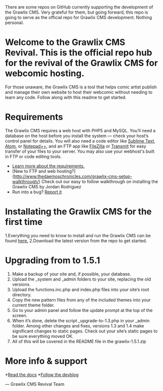 <p>There are some repos on GitHub currently supporting the development of the Grawlix CMS. Very grateful for them, but going forward, this repo is going to serve as the official repo for Grawlix CMS development. Nothing personal.</p>


# Welcome to the Grawlix CMS Revival. This is the official repo hub for the revival of the Grawlix CMS for webcomic hosting.
For those unaware, the Grawlix CMS is a tool that helps comic artist publish and manage their own website to host their webcomic without needing to learn any code. Follow along with this readme to get started.

# Requirements
The Grawlix CMS requires a web host with PHP5 and MySQL. You’ll need a database on the host before you install the system — check your host’s control panel for details. You will also need a code editor like [Sublime Text](https://www.sublimetext.com/), [Atom](https://atom.io/), or [Notepad++](https://notepad-plus-plus.org/), and an FTP app like [FileZilla](https://filezilla-project.org/) or [Transmit](https://panic.com/transmit/) for easy transfer of your files to your server. You may also use your webhost's built in FTP or code editing tools.

* [Learn more about the requirements.](http://www.getgrawlix.com/docs/1/requirements) 
* [New to FTP and web hosting?] (http://www.thedaemoschronicles.com/grawlix-cms-setup-walkthrough/) Check out our easy to follow walkthrough on installing the Grawlix CMS by Jordan Rodriguez
* Run into a bug? [Report it](http://www.grawlixdevblog.com/bugs-report/)

# Installating the Grawlix CMS for the first time
1.Everything you need to know to install and run the Grawlix CMS can be found [here.](http://www.thedaemoschronicles.com/grawlix-cms-setup-walkthrough/)
2.Download the latest version from the repo to get started.

# Upgrading from to 1.5.1
1. Make a backup of your site and, if possible, your database.
2. Upload the _system and _admin folders to your site, replacing the old versions.
3. Upload the functions.inc.php and index.php files into your site’s root directory.
4. Copy the new pattern files from any of the included themes into your current theme folder.
5. Go to your admin panel and follow the update prompt at the top of the screen.
6. When it’s done, delete the script _upgrade-to-1.3.php in your _admin folder.
Among other changes and fixes, versions 1.3 and 1.4 make significant changes to static pages. Check out your site’s static pages to be sure everything moved OK.
7. All of this will be covered in the README file in the grawlix-1.5.1.zip

# More info & support
*[Read the docs](http://www.getgrawlix.com/docs)
*[Follow the devblog](http://www.grawlixdevblog.com/)

— Grawlix CMS Revival Team

